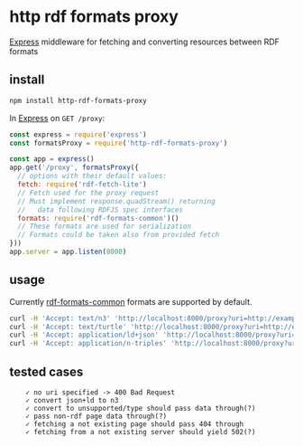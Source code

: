 # http rdf formats proxy

[Express](http://expressjs.com/) middleware for fetching and converting resources between RDF formats

## install

```bash
npm install http-rdf-formats-proxy
```

In [Express](http://expressjs.com/) on `GET /proxy`:
```js
const express = require('express')
const formatsProxy = require('http-rdf-formats-proxy')

const app = express()
app.get('/proxy', formatsProxy({
  // options with their default values:
  fetch: require('rdf-fetch-lite')
  // Fetch used for the proxy request
  // Must implement response.quadStream() returning
  //   data following RDFJS spec interfaces
  formats: require('rdf-formats-common')()
  // These formats are used for serialization
  // Formats could be taken also from provided fetch
}))
app.server = app.listen(8000)
```

## usage

Currently [rdf-formats-common](https://github.com/rdf-ext/rdf-formats-common/blob/51e26d7e83d8946a4f7078dbbd2992906cb07899/index.js#L18) formats are supported by default.
```bash
curl -H 'Accept: text/n3' 'http://localhost:8000/proxy?uri=http://example.com/resource.jsonld'
curl -H 'Accept: text/turtle' 'http://localhost:8000/proxy?uri=http://example.com/resource.n3'
curl -H 'Accept: application/ld+json' 'http://localhost:8000/proxy?uri=http://example.com/resource.n3'
curl -H 'Accept: application/n-triples' 'http://localhost:8000/proxy?uri=http://example.com/resource.n3'
```

## tested cases
```mocha
    ✓ no uri specified -> 400 Bad Request
    ✓ convert json+ld to n3
    ✓ convert to unsupported/type should pass data through(?)
    ✓ pass non-rdf page data through(?)
    ✓ fetching a not existing page should pass 404 through
    ✓ fetching from a not existing server should yield 502(?)
```

